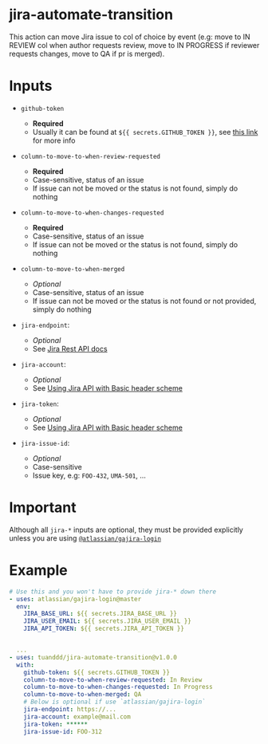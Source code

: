 # jira-automate-transition

This action can move Jira issue to col of choice by event (e.g: move to IN REVIEW col when author requests review, move to IN PROGRESS if reviewer requests changes, move to QA if pr is merged).

# Inputs

- `github-token`

  - **Required**
  - Usually it can be found at `${{ secrets.GITHUB_TOKEN }}`, see [this link](https://help.github.com/en/actions/configuring-and-managing-workflows/authenticating-with-the-github_token) for more info

- `column-to-move-to-when-review-requested`
  - **Required**
  - Case-sensitive, status of an issue
  - If issue can not be moved or the status is not found, simply do nothing
- `column-to-move-to-when-changes-requested`
  - **Required**
  - Case-sensitive, status of an issue
  - If issue can not be moved or the status is not found, simply do nothing
- `column-to-move-to-when-merged`
  - _Optional_
  - Case-sensitive, status of an issue
  - If issue can not be moved or the status is not found or not provided, simply do nothing
- `jira-endpoint`:
  - _Optional_
  - See [Jira Rest API docs](https://developer.atlassian.com/cloud/jira/platform/rest/v3/#version)
- `jira-account`:
  - _Optional_
  - See [Using Jira API with Basic header scheme](https://developer.atlassian.com/cloud/jira/platform/basic-auth-for-rest-apis/)
- `jira-token`:
  - _Optional_
  - See [Using Jira API with Basic header scheme](https://developer.atlassian.com/cloud/jira/platform/basic-auth-for-rest-apis/)
- `jira-issue-id`:
  - _Optional_
  - Case-sensitive
  - Issue key, e.g: `FOO-432`, `UMA-501`, ...

# Important

Although all `jira-*` inputs are optional, they must be provided explicitly unless you are using [`@atlassian/gajira-login`](https://github.com/atlassian/gajira-login)

# Example

```yml
# Use this and you won't have to provide jira-* down there
- uses: atlassian/gajira-login@master
  env:
    JIRA_BASE_URL: ${{ secrets.JIRA_BASE_URL }}
    JIRA_USER_EMAIL: ${{ secrets.JIRA_USER_EMAIL }}
    JIRA_API_TOKEN: ${{ secrets.JIRA_API_TOKEN }}


  ...
- uses: tuanddd/jira-automate-transition@v1.0.0
  with:
    github-token: ${{ secrets.GITHUB_TOKEN }}
    column-to-move-to-when-review-requested: In Review
    column-to-move-to-when-changes-requested: In Progress
    column-to-move-to-when-merged: QA
    # Below is optional if use `atlassian/gajira-login`
    jira-endpoint: https://...
    jira-account: example@mail.com
    jira-token: ******
    jira-issue-id: FOO-312
```
